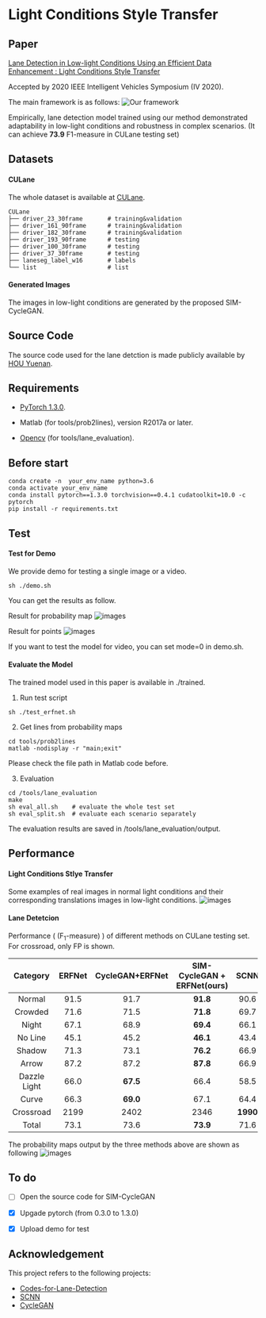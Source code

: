 # Light Conditions Style Transfer

## Paper
[Lane Detection in Low-light Conditions Using an Efficient Data Enhancement : Light Conditions Style Transfer](https://arxiv.org/abs/2002.01177)

Accepted by 2020 IEEE Intelligent Vehicles Symposium (IV 2020).

The main framework is as follows:
![Our framework](https://github.com/Chenzhaowei13/Light-Condition-Style-Transfer/blob/master/data/framework.png)

Empirically, lane detection model trained using our method demonstrated adaptability in low-light conditions and robustness in complex scenarios. (It can achieve **73.9** F1-measure in CULane testing set)

## Datasets

#### CULane

The whole dataset is available at [CULane](https://xingangpan.github.io/projects/CULane.html).
```
CULane
├── driver_23_30frame       # training&validation
├── driver_161_90frame      # training&validation
├── driver_182_30frame      # training&validation
├── driver_193_90frame      # testing
├── driver_100_30frame      # testing
├── driver_37_30frame       # testing
├── laneseg_label_w16       # labels
└── list                    # list
```

#### Generated Images

The images in low-light conditions are generated by the proposed SIM-CycleGAN.


## Source Code

The source code used for the lane detction is made publicly available by [HOU Yuenan](https://github.com/cardwing/Codes-for-Lane-Detection/tree/master/ERFNet-CULane-PyTorch).

## Requirements

- [PyTorch 1.3.0](https://pytorch.org/get-started/previous-versions/).

- Matlab (for tools/prob2lines), version R2017a or later.

- [Opencv](https://opencv.org/releases/) (for tools/lane_evaluation).

## Before start
```
conda create -n  your_env_name python=3.6
conda activate your_env_name
conda install pytorch==1.3.0 torchvision==0.4.1 cudatoolkit=10.0 -c pytorch
pip install -r requirements.txt 
```

## Test

#### Test for Demo

We provide demo for testing a single image or a video. 
```
sh ./demo.sh
```
You can get the results as follow.

Result for probability map
![images](https://github.com/Chenzhaowei13/Light-Condition-Style-Transfer/blob/master/data/result_pb.jpg)

Result for points
![images](https://github.com/Chenzhaowei13/Light-Condition-Style-Transfer/blob/master/data/result_points.jpg)

If you want to test the model for video, you can set mode=0 in demo.sh. 


#### Evaluate the Model

The trained model used in this paper is available in ./trained.

1. Run test script
```
sh ./test_erfnet.sh
```

2. Get lines from probability maps

```
cd tools/prob2lines
matlab -nodisplay -r "main;exit"
```
Please check the file path in Matlab code before.

3. Evaluation

```
cd /tools/lane_evaluation
make
sh eval_all.sh    # evaluate the whole test set
sh eval_split.sh  # evaluate each scenario separately
 ```
The evaluation results are saved in /tools/lane_evaluation/output.

## Performance

#### Light Conditions Stlye Transfer

Some examples of real images in normal light conditions and their corresponding translations images in low-light conditions.
![images](https://github.com/Chenzhaowei13/Light-Condition-Style-Transfer/blob/master/data/transfer_result.png)


#### Lane Detetcion

Performance ( (F<sub>1</sub>-measure) ) of different methods on CULane testing set. For crossroad, only FP is shown.

| Category | ERFNet | CycleGAN+ERFNet | SIM-CycleGAN + ERFNet(ours) | SCNN | ENet-SAD | ResNet-101-SAD |
|:----:|:----:|:----:|:----:|:----:|:----:|:----:|
| Normal | 91.5 | 91.7 | **91.8** | 90.6 | 90.1 | 90.7 |
| Crowded | 71.6 | 71.5 | **71.8** | 69.7 | 68.8 | 70.0 |
| Night | 67.1 | 68.9 | **69.4** | 66.1 | 66.0 | 66.3 |
| No Line | 45.1 | 45.2 | **46.1** | 43.4 | 41.6 | 43.5 |
| Shadow | 71.3 | 73.1 | **76.2** | 66.9 | 65.9 | 67.0 |
| Arrow | 87.2 | 87.2 | **87.8**| 66.9 | 65.9 | 67.0 |
| Dazzle Light | 66.0 | **67.5** | 66.4 | 58.5 | 60.2 | 59.9 |
| Curve | 66.3 | **69.0** | 67.1 | 64.4 | 65.7 | 65.7 |
| Crossroad | 2199 | 2402 | 2346 | **1990** | 1998 | 2052 |
| Total | 73.1 | 73.6 | **73.9** | 71.6 | 70.8 | 71.8 |

The probability maps output by the three methods above are shown as following
![images](https://github.com/Chenzhaowei13/Light-Condition-Style-Transfer/blob/master/data/lane_detection_results.png)


## To do

- [ ] Open the source code for SIM-CycleGAN

- [x] Upgade pytorch (from 0.3.0 to 1.3.0)

- [x] Upload demo for test


## Acknowledgement

This project refers to the following projects:

-  [Codes-for-Lane-Detection](https://github.com/cardwing/Codes-for-Lane-Detection)
-  [SCNN](https://github.com/XingangPan/SCNN)
-  [CycleGAN](https://github.com/junyanz/pytorch-CycleGAN-and-pix2pix)






